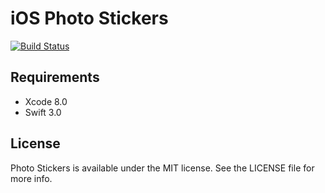 # iOS Photo Stickers

[![Build Status](https://travis-ci.org/jjochen/photostickers.svg?branch=master&style=flat)](https://travis-ci.org/jjochen/photostickers)

## Requirements

* Xcode 8.0
* Swift 3.0

## License

Photo Stickers is available under the MIT license. See the LICENSE file for more info.
